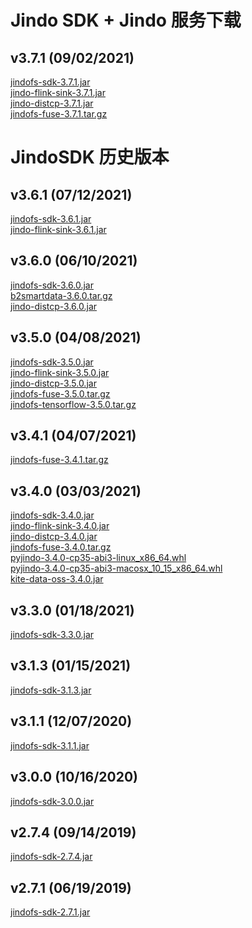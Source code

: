 # Jindo SDK + Jindo 服务下载


## v3.7.1 (09/02/2021)

[jindofs-sdk-3.7.1.jar](https://smartdata-binary.oss-cn-shanghai.aliyuncs.com/release/3.7.1/jindofs-sdk-3.7.1.jar)  
[jindo-flink-sink-3.7.1.jar](https://smartdata-binary.oss-cn-shanghai.aliyuncs.com/release/3.7.1jindo-flink-sink-3.7.1.jar)  
[jindo-distcp-3.7.1.jar](https://smartdata-binary.oss-cn-shanghai.aliyuncs.com/release/3.7.1/jindo-distcp-3.7.1.jar)  
[jindofs-fuse-3.7.1.tar.gz](https://smartdata-binary.oss-cn-shanghai.aliyuncs.com/release/3.7.1/jindofs-fuse-3.7.1.tar.gz)  


# JindoSDK 历史版本

## v3.6.1 (07/12/2021)

[jindofs-sdk-3.6.1.jar](https://smartdata-binary.oss-cn-shanghai.aliyuncs.com/JindoFS-SDK/jindofs-sdk-3.6.1.jar)<br />
[jindo-flink-sink-3.6.1.jar](https://smartdata-binary.oss-cn-shanghai.aliyuncs.com/Flink/jindo-flink-sink-3.6.1.jar)<br />

## v3.6.0 (06/10/2021)

[jindofs-sdk-3.6.0.jar](https://smartdata-binary.oss-cn-shanghai.aliyuncs.com/jindofs-sdk-3.6.0.jar)<br />
[b2smartdata-3.6.0.tar.gz](https://smartdata-binary.oss-cn-shanghai.aliyuncs.com/b2smartdata-3.6.0.tar.gz)<br />[jindo-distcp-3.6.0.jar](https://smartdata-binary.oss-cn-shanghai.aliyuncs.com/Jindo-distcp/Jar/native/jindo-distcp-3.6.0.jar)<br />

## v3.5.0 (04/08/2021)

[jindofs-sdk-3.5.0.jar](https://smartdata-binary.oss-cn-shanghai.aliyuncs.com/jindofs-sdk-3.5.0.jar)  
[jindo-flink-sink-3.5.0.jar](https://smartdata-binary.oss-cn-shanghai.aliyuncs.com/Flink/jindo-flink-sink-3.5.0.jar)  
[jindo-distcp-3.5.0.jar](https://smartdata-binary.oss-cn-shanghai.aliyuncs.com/Jindo-distcp/Jar/native/jindo-distcp-3.5.0.jar)<br />
[jindofs-fuse-3.5.0.tar.gz](https://smartdata-binary.oss-cn-shanghai.aliyuncs.com/jindofs-fuse-3.5.0.tar.gz)  
[jindofs-tensorflow-3.5.0.tar.gz](https://smartdata-binary.oss-cn-shanghai.aliyuncs.com/Tensorflow/jindofs-tensorflow-3.5.0.tar.gz)  

## v3.4.1 (04/07/2021)

[jindofs-fuse-3.4.1.tar.gz](https://smartdata-binary.oss-cn-shanghai.aliyuncs.com/jindofs-fuse-3.4.1.tar.gz)  


## v3.4.0 (03/03/2021)
[jindofs-sdk-3.4.0.jar](https://smartdata-binary.oss-cn-shanghai.aliyuncs.com/jindofs-sdk-3.4.0.jar)  
[jindo-flink-sink-3.4.0.jar](https://smartdata-binary.oss-cn-shanghai.aliyuncs.com/Flink/jindo-flink-sink-3.4.0.jar)  
[jindo-distcp-3.4.0.jar](https://smartdata-binary.oss-cn-shanghai.aliyuncs.com/Jindo-distcp/Jar/native/jindo-distcp-3.4.0.jar)  
[jindofs-fuse-3.4.0.tar.gz](https://smartdata-binary.oss-cn-shanghai.aliyuncs.com/jindofs-fuse-3.4.0.tar.gz)  
[pyjindo-3.4.0-cp35-abi3-linux_x86_64.whl](https://smartdata-binary.oss-cn-shanghai.aliyuncs.com/PyJindo/pyjindo-3.4.0-cp35-abi3-linux_x86_64.whl)  
[pyjindo-3.4.0-cp35-abi3-macosx_10_15_x86_64.whl](https://smartdata-binary.oss-cn-shanghai.aliyuncs.com/PyJindo/pyjindo-3.4.0-cp35-abi3-macosx_10_15_x86_64.whl)<br>
[kite-data-oss-3.4.0.jar](https://smartdata-binary.oss-cn-shanghai.aliyuncs.com/kite/kite-data-oss-3.4.0.jar)

## v3.3.0 (01/18/2021)
[jindofs-sdk-3.3.0.jar](https://smartdata-binary.oss-cn-shanghai.aliyuncs.com/jindofs-sdk-3.3.0.jar)  

## v3.1.3 (01/15/2021)
[jindofs-sdk-3.1.3.jar](https://smartdata-binary.oss-cn-shanghai.aliyuncs.com/jindofs-sdk-3.1.3.jar)  

## v3.1.1 (12/07/2020)
[jindofs-sdk-3.1.1.jar](https://smartdata-binary.oss-cn-shanghai.aliyuncs.com/jindofs-sdk-3.1.1.jar)  

## v3.0.0 (10/16/2020)
[jindofs-sdk-3.0.0.jar](https://smartdata-binary.oss-cn-shanghai.aliyuncs.com/jindofs-sdk-3.0.0.jar)  

## v2.7.4 (09/14/2019)
[jindofs-sdk-2.7.4.jar](https://smartdata-binary.oss-cn-shanghai.aliyuncs.com/jindofs-sdk-2.7.401.jar)  

## v2.7.1 (06/19/2019)
[jindofs-sdk-2.7.1.jar](https://smartdata-binary.oss-cn-shanghai.aliyuncs.com/jindofs-sdk-2.7.1.jar)  
